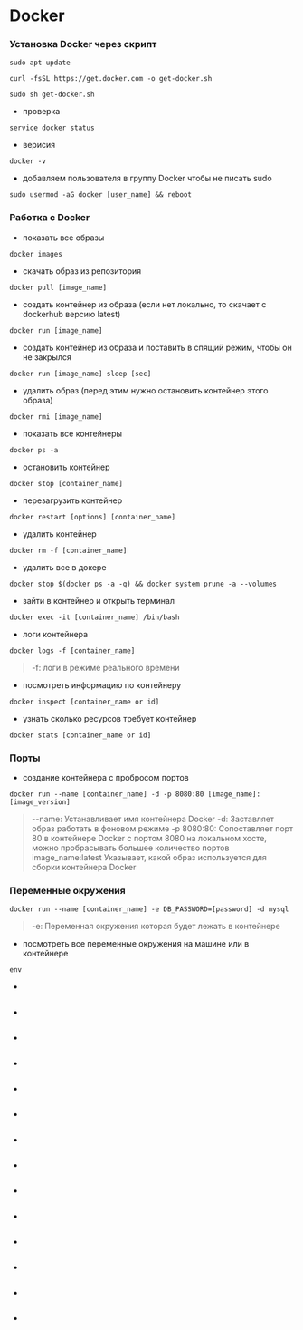 # Docker

### Установка Docker через скрипт

```
sudo apt update
```
```
curl -fsSL https://get.docker.com -o get-docker.sh
```
```
sudo sh get-docker.sh
```
* проверка
```
service docker status
```
* верисия
```
docker -v
```
* добавляем пользователя в группу Docker чтобы не писать sudo
```
sudo usermod -aG docker [user_name] && reboot
```

### Работка с Docker

* показать все образы
```
docker images
```
* скачать образ из репозитория
```
docker pull [image_name]
```
* создать контейнер из образа (если нет локально, то скачает с dockerhub версию latest)
```
docker run [image_name]
```
* создать контейнер из образа и поставить в спящий режим, чтобы он не закрылся
```
docker run [image_name] sleep [sec]
```
* удалить образ (перед этим нужно остановить контейнер этого образа)
```
docker rmi [image_name]
```
* показать все контейнеры
```
docker ps -a
```
* остановить контейнер
```
docker stop [container_name]
```
* перезагрузить контейнер
```
docker restart [options] [container_name]
```
* удалить контейнер
```
docker rm -f [container_name]
```
* удалить все в докере
```
docker stop $(docker ps -a -q) && docker system prune -a --volumes
```
* зайти в контейнер и открыть терминал
```
docker exec -it [container_name] /bin/bash
```
* логи контейнера
```
docker logs -f [container_name]
```
> -f: логи в режиме реального времени

* посмотреть информацию по контейнеру
```
docker inspect [container_name or id]
```
* узнать сколько ресурсов требует контейнер
```
docker stats [container_name or id]
```

### Порты
* создание контейнера с пробросом портов
```
docker run --name [container_name] -d -p 8080:80 [image_name]:[image_version]
```
> --name: Устанавливает имя контейнера Docker
> -d: Заставляет образ работать  в фоновом режиме
> -p 8080:80: Сопоставляет порт 80 в контейнере Docker с портом 8080 на локальном хосте,
> можно пробрасывать большее количество портов
> image_name:latest Указывает, какой образ используется для сборки контейнера Docker

### Переменные окружения
```
docker run --name [container_name] -e DB_PASSWORD=[password] -d mysql
```
> -e: Переменная окружения которая будет лежать в контейнере

* посмотреть все переменные окружения на машине или в контейнере
```
env
```
*
```

```
*
```

```
*
```

```
*
```

```
*
```

```
*
```

```
*
```

```
*
```

```
*
```

```
*
```

```
*
```

```
*
```

```
*
```

```
*
```

```
